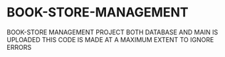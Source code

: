 # BOOK-STORE-MANAGEMENT
BOOK-STORE MANAGEMENT PROJECT
BOTH DATABASE AND MAIN IS UPLOADED 
THIS CODE IS MADE AT A MAXIMUM EXTENT TO IGNORE ERRORS 

